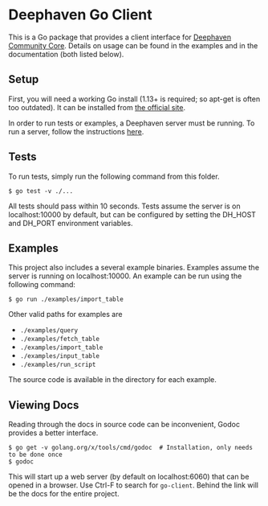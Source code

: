 # Deephaven Go Client

This is a Go package that provides a client interface for [Deephaven Community Core](https://github.com/deephaven/deephaven-core).
Details on usage can be found in the examples and in the documentation (both listed below).

## Setup

First, you will need a working Go install (1.13+ is required; so apt-get is often too outdated).
It can be installed from [the official site](https://go.dev/doc/install).

In order to run tests or examples, a Deephaven server must be running. 
To run a server, follow the instructions [here](https://github.com/deephaven/deephaven-core#run-deephaven).

## Tests

To run tests, simply run the following command from this folder.
```
$ go test -v ./...
```
All tests should pass within 10 seconds.
Tests assume the server is on localhost:10000 by default, but can be configured by setting the DH_HOST and DH_PORT environment variables.

## Examples

This project also includes a several example binaries.
Examples assume the server is running on localhost:10000.
An example can be run using the following command:
```
$ go run ./examples/import_table
```
Other valid paths for examples are
- `./examples/query`
- `./examples/fetch_table`
- `./examples/import_table`
- `./examples/input_table`
- `./examples/run_script`

The source code is available in the directory for each example.

## Viewing Docs

Reading through the docs in source code can be inconvenient, Godoc provides a better interface.
```
$ go get -v golang.org/x/tools/cmd/godoc  # Installation, only needs to be done once
$ godoc
```

This will start up a web server (by default on localhost:6060) that can be opened in a browser.
Use Ctrl-F to search for `go-client`. Behind the link will be the docs for the entire project.